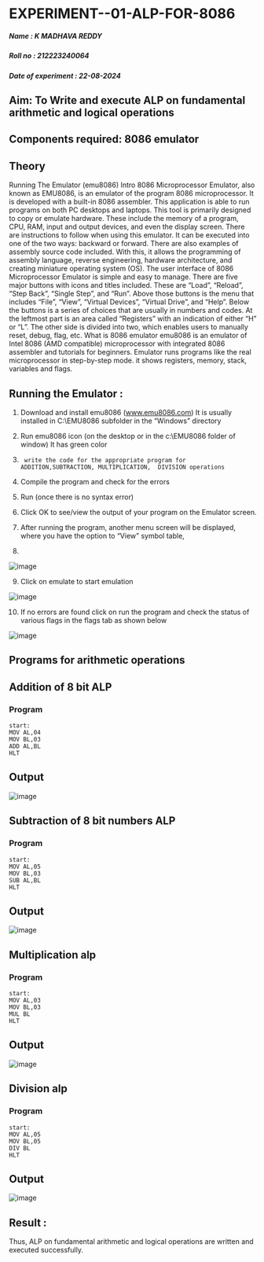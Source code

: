 # EXPERIMENT--01-ALP-FOR-8086

##### Name : K MADHAVA REDDY
##### Roll no : 212223240064
##### Date of experiment : 22-08-2024





## Aim: To Write and execute ALP on fundamental arithmetic and logical operations
## Components required: 8086  emulator 
## Theory 
Running The Emulator (emu8086) Intro 8086 Microprocessor Emulator, also known as EMU8086, is an emulator of the program 8086 microprocessor. It is developed with a built-in 8086 assembler. This application is able to run programs on both PC desktops and laptops. This tool is primarily designed to copy or emulate hardware. These include the memory of a program, CPU, RAM, input and output devices, and even the display screen. There are instructions to follow when using this emulator. It can be executed into one of the two ways: backward or forward. There are also examples of assembly source code included. With this, it allows the programming of assembly language, reverse engineering, hardware architecture, and creating miniature operating system (OS). The user interface of 8086 Microprocessor Emulator is simple and easy to manage. There are five major buttons with icons and titles included. These are “Load”, “Reload”, “Step Back”, “Single Step”, and “Run”. Above those buttons is the menu that includes “File”, “View”, “Virtual Devices”, “Virtual Drive”, and “Help”. Below the buttons is a series of choices that are usually in numbers and codes. At the leftmost part is an area called “Registers” with an indication of either “H” or “L”. The other side is divided into two, which enables users to manually reset, debug, flag, etc. What is 8086 emulator emu8086 is an emulator of Intel 8086 (AMD compatible) microprocessor with integrated 8086 assembler and tutorials for beginners. Emulator runs programs like the real microprocessor in step-by-step mode. it shows registers, memory, stack, variables and flags.


 ## Running the Emulator :
1.	Download and install emu8086 (www.emu8086.com) It is usually installed in C:\EMU8086 subfolder in the “Windows” directory
2.	  Run  emu8086 icon (on the desktop or in the c:\EMU8086 folder of window) It has green color 
 
 
3.		write the code for the appropriate program for ADDITION,SUBTRACTION, MULTIPLICATION,  DIVISION operations 

4.	 Compile the program and check for the errors 
5.	Run (once there is no syntax error) 

6.	Click OK to see/view the output of your program on the Emulator screen. 


7.	After running the program, another menu screen will be displayed, where you have the option to “View” symbol table,
8.	 


![image](https://user-images.githubusercontent.com/36288975/189273263-d65baae9-4b8f-4723-afb3-c0ffa4052b04.png)











9.	Click on emulate to start emulation 








![image](https://user-images.githubusercontent.com/36288975/189273273-9bb36ec1-e2e8-4892-8d35-37707332bfdc.png)








10.	If no errors are found click on run the program and check the status of various flags in the flags tab as shown below 






![image](https://user-images.githubusercontent.com/36288975/189273277-113a2a33-4a40-4ff8-95a5-ecd3a1f504fe.png)







## Programs for arithmetic  operations

## Addition  of 8 bit ALP 
### Program
```
start:
MOV AL,04
MOV BL,03
ADD AL,BL
HLT
```


## Output  
![image](https://github.com/user-attachments/assets/18e5ed4f-cd79-414d-acce-4a49369bb07a)

## Subtraction   of 8 bit numbers  ALP 
### Program
```
start:
MOV AL,05
MOV BL,03
SUB AL,BL
HLT
```
 
## Output  
![image](https://github.com/user-attachments/assets/984264ed-cb25-49c7-9771-26fa12c0ae47)

## Multiplication alp 
### Program
```
start:
MOV AL,03
MOV BL,03
MUL BL
HLT
```

 ## Output  
![image](https://github.com/user-attachments/assets/96d6b986-4e8f-4abd-8777-cafcf3b512c7)


## Division alp 
### Program
```
start:
MOV AL,05
MOV BL,05
DIV BL
HLT
```
## Output  
![image](https://github.com/user-attachments/assets/1d1cf08e-3b54-4c53-aac9-8aadcbf8ca67)


## Result :
Thus, ALP on fundamental arithmetic and logical operations are written and executed successfully.








